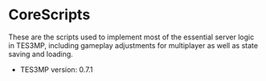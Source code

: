 # CoreScripts

These are the scripts used to implement most of the essential server logic in TES3MP, including gameplay adjustments for multiplayer as well as state saving and loading.

* TES3MP version: 0.7.1
